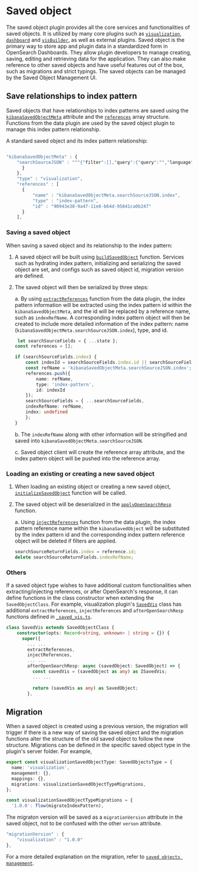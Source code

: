 # Saved object

The saved object plugin provides all the core services and functionalities of saved objects. It is utilized by many core plugins such as [`visualization`](../visualizations/), [`dashboard`](../dashboard/) and [`visBuilder`](../visBuilder/), as well as external plugins. Saved object is the primary way to store app and plugin data in a standardized form in OpenSearch Dashboards. They allow plugin developers to manage creating, saving, editing and retrieving data for the application. They can also make reference to other saved objects and have useful features out of the box, such as migrations and strict typings. The saved objects can be managed by the Saved Object Management UI.

## Save relationships to index pattern

Saved objects that have relationships to index patterns are saved using the [`kibanaSavedObjectMeta`](https://github.com/opensearch-project/OpenSearch-Dashboards/blob/4a06f5a6fe404a65b11775d292afaff4b8677c33/src/plugins/saved_objects/public/saved_object/helpers/serialize_saved_object.ts#L59) attribute and the [`references`](https://github.com/opensearch-project/OpenSearch-Dashboards/blob/4a06f5a6fe404a65b11775d292afaff4b8677c33/src/plugins/saved_objects/public/saved_object/helpers/serialize_saved_object.ts#L60) array structure. Functions from the data plugin are used by the saved object plugin to manage this index pattern relationship. 

A standard saved object and its index pattern relationship:

```ts

"kibanaSavedObjectMeta" : {
    "searchSourceJSON" : """{"filter":[],"query":{"query":"","language":"kuery"},"indexRefName":"kibanaSavedObjectMeta.searchSourceJSON.index"}"""
      }
    },
    "type" : "visualization",
    "references" : [
      {
          "name" : "kibanaSavedObjectMeta.searchSourceJSON.index",
          "type" : "index-pattern",
          "id" : "90943e30-9a47-11e8-b64d-95841ca0b247"
      }
    ],

```

### Saving a saved object

When saving a saved object and its relationship to the index pattern: 

1. A saved object will be built using [`buildSavedObject`](https://github.com/opensearch-project/OpenSearch-Dashboards/blob/4a06f5a6fe404a65b11775d292afaff4b8677c33/src/plugins/saved_objects/public/saved_object/helpers/build_saved_object.ts#L46) function. Services such as hydrating index pattern, initializing and serializing the saved object are set, and configs such as saved object id, migration version are defined.
2. The saved object will then be serialized by three steps: 

    a. By using [`extractReferences`](https://github.com/opensearch-project/OpenSearch-Dashboards/blob/4a06f5a6fe404a65b11775d292afaff4b8677c33/src/plugins/data/common/search/search_source/extract_references.ts#L35) function from the data plugin, the index pattern information will be extracted using the index pattern id within the `kibanaSavedObjectMeta`, and the id will be replaced by a reference name, such as `indexRefName`. A corresponding index pattern object will then be created to include more detailed information of the index pattern: name (`kibanaSavedObjectMeta.searchSourceJSON.index`), type, and id.

    ```ts
     let searchSourceFields = { ...state };
    const references = [];

    if (searchSourceFields.index) {
        const indexId = searchSourceFields.index.id || searchSourceFields.index;
        const refName = 'kibanaSavedObjectMeta.searchSourceJSON.index';
        references.push({
            name: refName,
            type: 'index-pattern',
            id: indexId
        });
        searchSourceFields = { ...searchSourceFields,
        indexRefName: refName,
        index: undefined
        };
    }
    ```

    b. The `indexRefName` along with other information will be stringified and saved into `kibanaSavedObjectMeta.searchSourceJSON`. 
    
    c. Saved object client will create the reference array attribute, and the index pattern object will be pushed into the  reference array.


### Loading an existing or creating a new saved object

1. When loading an existing object or creating a new saved object, [`initializeSavedObject`](https://github.com/opensearch-project/OpenSearch-Dashboards/blob/4a06f5a6fe404a65b11775d292afaff4b8677c33/src/plugins/saved_objects/public/saved_object/helpers/initialize_saved_object.ts#L38) function will be called. 
2. The saved object will be deserialized in the [`applyOpenSearchResp`](https://github.com/opensearch-project/OpenSearch-Dashboards/blob/4a06f5a6fe404a65b11775d292afaff4b8677c33/src/plugins/saved_objects/public/saved_object/helpers/apply_opensearch_resp.ts#L50) function.

    a. Using [`injectReferences`](https://github.com/opensearch-project/OpenSearch-Dashboards/blob/4a06f5a6fe404a65b11775d292afaff4b8677c33/src/plugins/data/common/search/search_source/inject_references.ts#L34) function from the data plugin, the index pattern reference name within the `kibanaSavedObject` will be substituted by the index pattern id and the corresponding index pattern reference object will be deleted if filters are applied.

    ```ts
    searchSourceReturnFields.index = reference.id;
    delete searchSourceReturnFields.indexRefName;
    ```

### Others
 
If a saved object type wishes to have additional custom functionalities when extracting/injecting references, or after OpenSearch's response, it can define functions in the class constructor when extending the `SavedObjectClass`. For example, visualization plugin's [`SavedVis`](https://github.com/opensearch-project/OpenSearch-Dashboards/blob/4a06f5a6fe404a65b11775d292afaff4b8677c33/src/plugins/visualizations/public/saved_visualizations/_saved_vis.ts#L91) class has additional `extractReferences`, `injectReferences` and `afterOpenSearchResp` functions defined in [`_saved_vis.ts`](../visualizations/public/saved_visualizations/_saved_vis.ts).

```ts
class SavedVis extends SavedObjectClass {
    constructor(opts: Record<string, unknown> | string = {}) {
      super({
        ... ...
        extractReferences,
        injectReferences,
        ... ...
        afterOpenSearchResp: async (savedObject: SavedObject) => {
          const savedVis = (savedObject as any) as ISavedVis;
          ... ...
          
          return (savedVis as any) as SavedObject;
        },
```

## Migration

When a saved object is created using a previous version, the migration will trigger if there is a new way of saving the saved object and the migration functions alter the structure of the old saved object to follow the new structure. Migrations can be defined in the specific saved object type in the plugin's server folder. For example, 

```ts
export const visualizationSavedObjectType: SavedObjectsType = {
  name: 'visualization',
  management: {},
  mappings: {},
  migrations: visualizationSavedObjectTypeMigrations,
};
```

```ts
const visualizationSavedObjectTypeMigrations = {
  '1.0.0': flow(migrateIndexPattern),
```

The migraton version will be saved as a `migrationVersion` attribute in the saved object, not to be confused with the other `verson` attribute.

```ts
"migrationVersion" : {
    "visualization" : "1.0.0"
},
```

For a more detailed explanation on the migration, refer to [`saved objects management`](src/core/server/saved_objects/migrations/README.md).